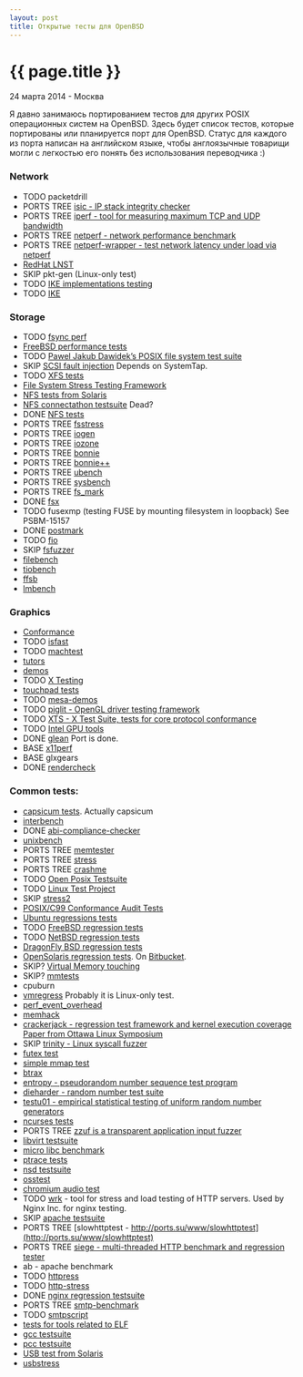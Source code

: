 ```yaml
---
layout: post
title: Открытые тесты для OpenBSD
---
```


{{ page.title }}
================

<p class="meta">24 марта 2014 - Москва</p>

Я давно занимаюсь портированием тестов для других POSIX операционных систем
на OpenBSD. Здесь будет список тестов, которые портированы или планируется порт для OpenBSD.
Статус для каждого из порта написан на английском языке, чтобы англоязычные товарищи могли с легкостью
его понять без использования переводчика :)

### Network
* TODO packetdrill
* PORTS TREE [isic - IP stack integrity checker](http://ports.su/security/isic)
* PORTS TREE [iperf - tool for measuring maximum TCP and UDP bandwidth](http://ports.su/net/iperf)
* PORTS TREE [netperf - network performance benchmark](http://ports.su/benchmarks/netperf)
* PORTS TREE [netperf-wrapper - test network latency under load via netperf](http://ports.su/benchmarks/netperf-wrapper)
* [RedHat LNST](http://lnst-project.org)
* SKIP pkt-gen (Linux-only test)
* TODO [IKE implementations testing](http://n.ethz.ch/~ptsankov/fuzzing/index.html)
* TODO [IKE](ftp://ftp.inf.ethz.ch/pub/publications/tech-reports/7xx/747.pdf)

### Storage
* TODO [fsync perf](https://github.com/hostmaster/POC_fsyncperf)
* [FreeBSD performance tests](http://www.freebsd.org/ru/ports/benchmarks.html)
* TODO [Pawel Jakub Dawidek’s POSIX file system test suite](http://people.freebsd.org/~pjd/pjdfstest/)
* SKIP [SCSI fault injection](http://sourceforge.net/projects/scsifaultinjtst/) Depends on SystemTap.
* TODO [XFS tests](https://github.com/dmonakhov/xfstests)
* [File System Stress Testing Framework](http://code.google.com/p/file-system-stress-testing-framework/)
* [NFS tests from Solaris](http://hub.opensolaris.org/bin/view/Community+Group+nfs/tests)
* [NFS connectathon testsuite](http://www.connectathon.org/nfstests.html) Dead?
* DONE [NFS tests](http://linux-nfs.org/wiki/index.php/NFStest)
* PORTS TREE [fsstress](http://ports.su/sysutils/fsstress)
* PORTS TREE [iogen](http://ports.su/sysutils/iogen)
* PORTS TREE [iozone](http://ports.su/benchmarks/iozone)
* PORTS TREE [bonnie](http://ports.su/benchmarks/bonnie)
* PORTS TREE [bonnie++](http://ports.su/benchmarks/bonnie++)
* PORTS TREE [ubench](http://ports.su/benchmarks/ubench)
* PORTS TREE [sysbench](http://ports.su/benchmarks/sysbench,pgsql)
* PORTS TREE [fs_mark](http://ports.su/benchmarks/fs_mark)
* DONE [fsx](http://codemonkey.org.uk/projects/fsx/)
* TODO fusexmp (testing FUSE by mounting filesystem in loopback) See PSBM-15157
* DONE [postmark](http://fsbench.filesystems.org)
* TODO [fio](http://freecode.com/projects/fio)
* SKIP [fsfuzzer](https://github.com/sughodke/fsfuzzer)
* [filebench](http://sourceforge.net/projects/filebench/)
* [tiobench](http://sourceforge.net/projects/tiobench/)
* [ffsb](http://sourceforge.net/projects/ffsb/)
* [lmbench](http://lmbench.sourceforge.net/)

### Graphics
* [Conformance](http://www.mesa3d.org/conform.html)
* TODO [isfast](http://www.berkelium.com/OpenGL/isfast.html)
* TODO [machtest](http://cumbia.informatik.uni-stuttgart.de/machtest/)
* [tutors](http://user.xmission.com/~nate/tutors.html)
* [demos](http://cs.anu.edu.au/people/Hugh.Fisher/shaders/)
* TODO [X Testing](http://www.freedesktop.org/wiki/Software/XTesting/)
* [touchpad tests](http://git.chromium.org/gitweb/?p=chromiumos/platform/touchpad-tests.git;a=summary)
* TODO [mesa-demos](http://cgit.freedesktop.org/mesa/demos)
* TODO [piglit - OpenGL driver testing framework](http://cgit.freedesktop.org/piglit)
* TODO [XTS - X Test Suite, tests for core protocol conformance](http://cgit.freedesktop.org/xorg/test/xts/)
* TODO [Intel GPU tools](http://cgit.freedesktop.org/xorg/app/intel-gpu-tools/)
* DONE [glean](http://glean.sourceforge.net/whatis.html) Port is done.
* BASE [x11perf](http://cgit.freedesktop.org/xorg/app/x11perf/)
* BASE glxgears
* DONE [rendercheck](http://cgit.freedesktop.org/xorg/app/rendercheck/)

### Common tests:
* [capsicum tests](https://github.com/google/capsicum-test). Actually capsicum
* [interbench](http://ck.kolivas.org/apps/interbench/)
* DONE [abi-compliance-checker](http://ispras.linuxbase.org/index.php/ABI_compliance_checker/)
* [unixbench](http://code.google.com/p/byte-unixbench/)
* PORTS TREE [memtester](http://ports.su/sysutils/memtester)
* PORTS TREE [stress](http://ports.su/sysutils/stress)
* PORTS TREE [crashme](http://ports.su/sysutils/crashme)
* TODO [Open Posix Testsuite](http://posixtest.sourceforge.net)
* TODO [Linux Test Project](http://ltp.sourceforge.net)
* SKIP [stress2](http://people.freebsd.org/~pho/stress/)
* [POSIX/C99 Conformance Audit Tests](http://www.dragonflybsd.org/docs/developer/RegressionTest/)
* [Ubuntu regressions tests](http://bazaar.launchpad.net/~ubuntu-bugcontrol/qa-regression-testing/master/files/head:/)
* TODO [FreeBSD regression tests](http://svnweb.freebsd.org/base/release/10.0.0/tools/regression/)
* TODO [NetBSD regression tests](http://cvsweb.netbsd.org/bsdweb.cgi/src/regress/?only_with_tag=MAIN)
* [DragonFly BSD regression tests](http://gitweb.dragonflybsd.org/dragonfly.git/tree/1365b5f1af0c1cc3894d279008de5831984b2990:/test)
* [OpenSolaris regression tests](http://dlc.sun.com/osol/test/downloads/current/). On [Bitbucket](https://bitbucket.org/illumos/illumos-stc).
* SKIP? [Virtual Memory touching](http://hoytech.com/vmtouch/)
* SKIP? [mmtests](https://github.com/gormanm/mmtests)
* cpuburn
* [vmregress](http://www.csn.ul.ie/~mel/projects/vmregress/) Probably it is Linux-only test.
* [perf_event_overhead](http://web.eecs.utk.edu/~vweaver1/projects/perf-events/benchmarks/rdtsc_overhead/)
* [memhack](https://01.org/memhack)
* [crackerjack - regression test framework and kernel execution coverage](http://sourceforge.net/projects/crackerjack/)
[Paper from Ottawa Linux Symposium](https://www.kernel.org/doc/ols/2007/ols2007v2-pages-285-296.pdf)
* SKIP [trinity - Linux syscall fuzzer](http://codemonkey.org.uk/projects/trinity/)
* [futex test](https://git.kernel.org/cgit/linux/kernel/git/dvhart/futextest.git)
* [simple mmap test](http://people.freebsd.org/~jkim/mmap_test.c)
* [btrax](http://btrax.sourceforge.net)
* [entropy - pseudorandom number sequence test program](http://www.fourmilab.ch/random/)
* [dieharder - random number test suite](http://www.phy.duke.edu/~rgb/General/dieharder.php)
* [testu01 - empirical statistical testing of uniform random number generators](http://www.iro.umontreal.ca/~simardr/testu01/tu01.html)
* [ncurses tests](http://bxr.su/NetBSD/tests/lib/libcurses/)
* PORTS TREE [zzuf is a transparent application input fuzzer](http://ports.su/misc/zzuf)
* [libvirt testsuite](http://people.canonical.com/~jamie/libvirt/qatest.tar.bz2)
* [micro libc benchmark](https://github.com/vext01/openbsd-libc-benchmarks)
* [ptrace tests](https://sourceware.org/cgi-bin/cvsweb.cgi/tests/ptrace-tests/tests/?cvsroot=systemtap)
* [nsd testsuite](https://github.com/miekg/ldns/tree/master/examples/nsd-test)
* [osstest](http://manuals.opensound.com/usersguide/osstest.html)
* [chromium audio test](http://git.chromium.org/gitweb/?p=chromiumos/platform/audiotest.git;a=tree)
* TODO [wrk](https://github.com/wg/wrk) - tool for stress and load testing of HTTP servers. Used by Nginx Inc. for nginx testing.
* SKIP [apache testsuite](http://search.cpan.org/dist/Apache-Test/)
* PORTS TREE [slowhttptest - http://ports.su/www/slowhttptest](http://ports.su/www/slowhttptest)
* PORTS TREE [siege - multi-threaded HTTP benchmark and regression tester](http://ports.su/benchmarks/siege)
* ab - apache benchmark
* TODO [httpress](https://bitbucket.org/yarosla/httpress/wiki/Home)
* TODO [http-stress](https://bitbucket.org/vstakhov/http-stress)
* DONE [nginx regression testsuite](http://hg.nginx.org/nginx/)
* PORTS TREE [smtp-benchmark](http://ports.su/benchmarks/smtp-benchmark)
* TODO [smtpscript](https://github.com/poolpOrg/smtpscript)
* [tests for tools related to ELF](http://sourceforge.net/p/elftoolchain/wiki/Home/)
* [gcc testsuite](http://gcc.gnu.org/testing/)
* [pcc testsuite](http://pcc.ludd.ltu.se/standards_and_regression_testing/)
* [USB test from Solaris](http://sourceforge.net/projects/openusb/files/)
* [usbstress](http://www.lrr.in.tum.de/Par/arch/usb/download/usbstress/)
